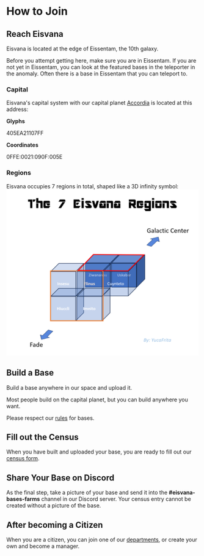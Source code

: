 <script setup lang="ts">
import Youtube from 'vue3-youtube';
</script>

# How to Join

## Reach Eisvana

Eisvana is located at the edge of Eissentam, the 10th galaxy.

Before you attempt getting here, make sure you are in Eissentam. If you are not yet in Eissentam, you can look at the featured bases in the teleporter in the anomaly. Often there is a base in Eissentam that you can teleport to.

<Youtube class="embed" src="https://youtube.com/embed/bwMEYm6ZnuE" />

### Capital

Eisvana's capital system with our capital planet [Accordia](https://nomanssky.fandom.com/wiki/Accordia) is located at this address:

**Glyphs**

<span class="glyphs">405EA21107FF</span>

**Coordinates**

0FFE:0021:090F:005E

### Regions

Eisvana occupies 7 regions in total, shaped like a 3D infinity symbol:
![3D representation of Eisvana's regions](/images/eisvanaregions.png)

<!--@include: ../parts/regionTable.md-->

## Build a Base

Build a base anywhere in our space and upload it.

Most people build on the capital planet, but you can build anywhere you want.

Please respect our [rules](./rules) for bases.

## Fill out the Census

When you have built and uploaded your base, you are ready to fill out our [census form](https://forms.gle/A85N3NkYXkM5XXjx5).

## Share Your Base on Discord

As the final step, take a picture of your base and send it into the **#eisvana-bases-farms** channel in our Discord server. Your census entry cannot be created without a picture of the base.

## After becoming a Citizen

When you are a citizen, you can join one of our [departments](./departments), or create your own and become a manager.
